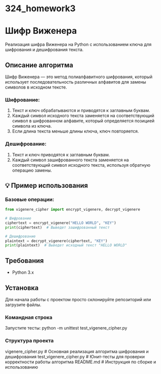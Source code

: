 # 324_homework3
# Шифр Виженера

Реализация шифра Виженера на Python с использованием ключа для шифрования и дешифрования текста.

## Описание алгоритма

Шифр Виженера — это метод полиалфавитного шифрования, который использует последовательность различных алфавитов для замены символов в исходном тексте.

### Шифрование:
1. Текст и ключ обрабатываются и приводятся к заглавным буквам.
2. Каждый символ исходного текста заменяется на соответствующий символ в шифрованном алфавите, который определяется позицией символа из ключа.
3. Если длина текста меньше длины ключа, ключ повторяется.

### Дешифрование:
1. Текст и ключ приводятся к заглавным буквам.
2. Каждый символ зашифрованного текста заменяется на соответствующий символ исходного текста, используя обратную операцию замены.

## 💡 Пример использования

### Базовые операции:
```python
from vigenere_cipher import encrypt_vigenere, decrypt_vigenere

# Шифрование
ciphertext = encrypt_vigenere("HELLO WORLD", "KEY")  
print(ciphertext)  # Выведет зашифрованный текст

# Дешифрование
plaintext = decrypt_vigenere(ciphertext, "KEY")
print(plaintext)  # Выведет исходный текст "HELLO WORLD"
```

## Требования

- Python 3.x

## Установка

Для начала работы с проектом просто склонируйте репозиторий или загрузите файлы.

### Командная строка
Запустите тесты: python -m unittest test_vigenere_cipher.py

### Структура проекта
vigenere_cipher.py        # Основная реализация алгоритма шифрования и дешифрования
test_vigenere_cipher.py   # Юнит-тесты для проверки корректности работы алгоритма
README.md                 # Инструкция по сборке и использованию